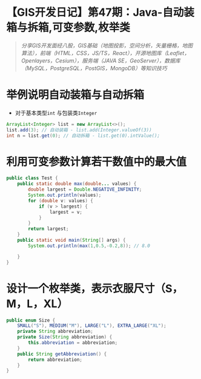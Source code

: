 # 【GIS开发日记】第47期：Java-自动装箱与拆箱,可变参数,枚举类

> *分享GIS开发面经八股，GIS基础（地图投影，空间分析，矢量栅格，地图算法），前端（HTML，CSS，JS/TS，React），开源地图库（Leaflet，Openlayers，Cesium），服务端（JAVA SE，GeoServer），数据库（MySQL，PostgreSQL，PostGIS，MongoDB）等知识技巧*
> 

# 举例说明自动装箱与自动拆箱

- 对于基本类型`int` 与包装类`Integer`

```java
ArrayList<Integer> list = new ArrayList<>();
list.add(3); // 自动装箱 - list.add(Integer.valueOf(3))
int n = list.get(0); // 自动拆箱 - list.get(0).intValue();
```

# 利用可变参数计算若干数值中的最大值

```java
public class Test {
    public static double max(double... values) {
        double largest = Double.NEGATIVE_INFINITY;
        System.out.println(values);
        for (double v: values) {
            if (v > largest) {
                largest = v;
            }
        }
        return largest;
    }
    public static void main(String[] args) {
        System.out.println(max(1,0.5,-0.2,8)); // 8.0

    }
}
```

# 设计一个枚举类，表示衣服尺寸（S，M，L，XL）

```java
public enum Size {
    SMALL("S"), MEDIUM("M"), LARGE("L"), EXTRA_LARGE("XL");
    private String abbreviation;
    private Size(String abbreviation) {
        this.abbreviation = abbreviation;
    }
    public String getAbbreviation() {
        return abbreviation;
    }
}
```